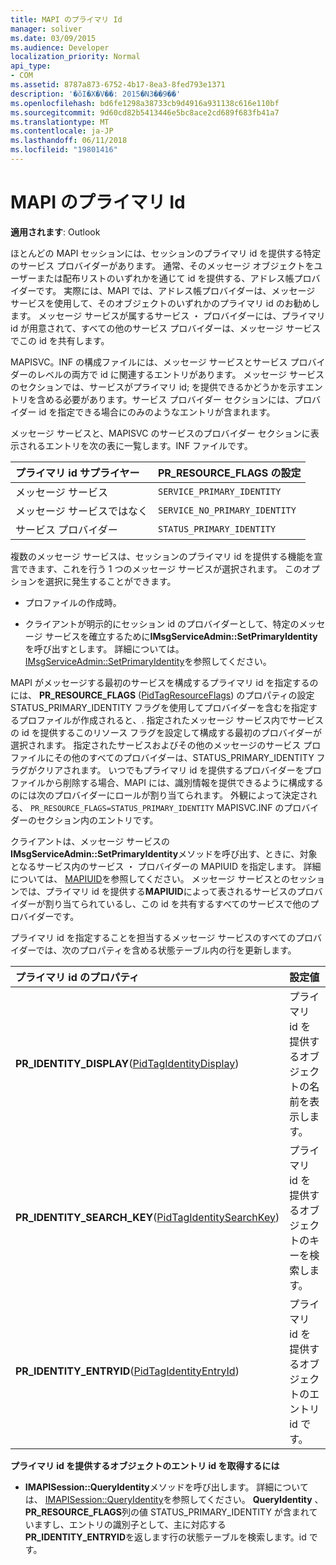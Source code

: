 ```yaml
---
title: MAPI のプライマリ Id
manager: soliver
ms.date: 03/09/2015
ms.audience: Developer
localization_priority: Normal
api_type:
- COM
ms.assetid: 8787a873-6752-4b17-8ea3-8fed793e1371
description: '�ŏI�X�V��: 2015�N3��9��'
ms.openlocfilehash: bd6fe1298a38733cb9d4916a931138c616e110bf
ms.sourcegitcommit: 9d60cd82b5413446e5bc8ace2cd689f683fb41a7
ms.translationtype: MT
ms.contentlocale: ja-JP
ms.lasthandoff: 06/11/2018
ms.locfileid: "19801416"
---
```

# <a name="mapi-primary-identity"></a>MAPI のプライマリ Id

  
  
**適用されます**: Outlook 
  
ほとんどの MAPI セッションには、セッションのプライマリ id を提供する特定のサービス プロバイダーがあります。 通常、そのメッセージ オブジェクトをユーザーまたは配布リストのいずれかを通じて id を提供する、アドレス帳プロバイダーです。 実際には、MAPI では、アドレス帳プロバイダーは、メッセージ サービスを使用して、そのオブジェクトのいずれかのプライマリ id のお勧めします。 メッセージ サービスが属するサービス ・ プロバイダーには、プライマリ id が用意されて、すべての他のサービス プロバイダーは、メッセージ サービスでこの id を共有します。
  
MAPISVC。INF の構成ファイルには、メッセージ サービスとサービス プロバイダーのレベルの両方で id に関連するエントリがあります。 メッセージ サービスのセクションでは、サービスがプライマリ id; を提供できるかどうかを示すエントリを含める必要があります。サービス プロバイダー セクションには、プロバイダー id を指定できる場合にのみのようなエントリが含まれます。
  
メッセージ サービスと、MAPISVC のサービスのプロバイダー セクションに表示されるエントリを次の表に一覧します。INF ファイルです。
  
|**プライマリ id サプライヤー**|**PR_RESOURCE_FLAGS の設定**|
|:-----|:-----|
|メッセージ サービス  <br/> | `SERVICE_PRIMARY_IDENTITY` <br/> |
|メッセージ サービスではなく  <br/> | `SERVICE_NO_PRIMARY_IDENTITY` <br/> |
|サービス プロバイダー  <br/> | `STATUS_PRIMARY_IDENTITY` <br/> |
   
複数のメッセージ サービスは、セッションのプライマリ id を提供する機能を宣言できます、これを行う 1 つのメッセージ サービスが選択されます。 このオプションを選択に発生することができます。
  
- プロファイルの作成時。
    
- クライアントが明示的にセッション id のプロバイダーとして、特定のメッセージ サービスを確立するために**IMsgServiceAdmin::SetPrimaryIdentity**を呼び出すとします。 詳細については。 [IMsgServiceAdmin::SetPrimaryIdentity](imsgserviceadmin-setprimaryidentity.md)を参照してください。
    
MAPI がメッセージする最初のサービスを構成するプライマリ id を指定するのには、 **PR_RESOURCE_FLAGS** ([PidTagResourceFlags](pidtagresourceflags-canonical-property.md)) のプロパティの設定 STATUS_PRIMARY_IDENTITY フラグを使用してプロバイダーを含むを指定するプロファイルが作成されると、. 指定されたメッセージ サービス内でサービスの id を提供するこのリソース フラグを設定して構成する最初のプロバイダーが選択されます。 指定されたサービスおよびその他のメッセージのサービス プロファイルにその他のすべてのプロバイダーは、STATUS_PRIMARY_IDENTITY フラグがクリアされます。 いつでもプライマリ id を提供するプロバイダーをプロファイルから削除する場合、MAPI には、識別情報を提供できるように構成するのには次のプロバイダーにロールが割り当てられます。 外観によって決定される、 `PR_RESOURCE_FLAGS=STATUS_PRIMARY_IDENTITY` MAPISVC.INF のプロバイダーのセクション内のエントリです。 
  
クライアントは、メッセージ サービスの**IMsgServiceAdmin::SetPrimaryIdentity**メソッドを呼び出す、ときに、対象となるサービス内のサービス ・ プロバイダーの MAPIUID を指定します。 詳細については、 [MAPIUID](mapiuid.md)を参照してください。 メッセージ サービスとのセッションでは、プライマリ id を提供する**MAPIUID**によって表されるサービスのプロバイダーが割り当てられているし、この id を共有するすべてのサービスで他のプロバイダーです。 
  
プライマリ id を指定することを担当するメッセージ サービスのすべてのプロバイダーでは、次のプロパティを含める状態テーブル内の行を更新します。
  
|**プライマリ id のプロパティ**|**設定値**|
|:-----|:-----|
|**PR_IDENTITY_DISPLAY**([PidTagIdentityDisplay](pidtagidentitydisplay-canonical-property.md))  <br/> |プライマリ id を提供するオブジェクトの名前を表示します。  <br/> |
|**PR_IDENTITY_SEARCH_KEY**([PidTagIdentitySearchKey](pidtagidentitysearchkey-canonical-property.md))  <br/> |プライマリ id を提供するオブジェクトのキーを検索します。  <br/> |
|**PR_IDENTITY_ENTRYID**([PidTagIdentityEntryId](pidtagidentityentryid-canonical-property.md))  <br/> |プライマリ id を提供するオブジェクトのエントリ id です。  <br/> |
   
 **プライマリ id を提供するオブジェクトのエントリ id を取得するには**
  
- **IMAPISession::QueryIdentity**メソッドを呼び出します。 詳細については、 [IMAPISession::QueryIdentity](imapisession-queryidentity.md)を参照してください。 **QueryIdentity** 、 **PR_RESOURCE_FLAGS**列の値 STATUS_PRIMARY_IDENTITY が含まれていますし、エントリの識別子として、主に対応する**PR_IDENTITY_ENTRYID**を返します行の状態テーブルを検索します。id です。 
    

